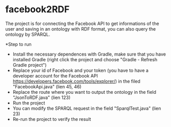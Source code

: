 # facebook2RDF

The project is for connecting the Facebook API to get informations of the user and saving in an ontology with RDF format, you can also query the ontology by SPARQL.


*Step to run 

- Install the necessary dependences with Gradle, make sure that you have installed Gradle (right click the project and choose "Gradle - Refresh Gradle project")
- Replace your id of Facebook and your token (you have to have a developer account for the Facebook API https://developers.facebook.com/tools/explorer/) in the filed "FacebookApi.java" (lien 45, 46)
- Replace the route where you want to output the ontology in the field "JsonToRDF.java" (lien 123)
- Run the project
- You can modify the SPARQL request in the field "SparqlTest.java" (lien 23)
- Re-run the project to verify the result
